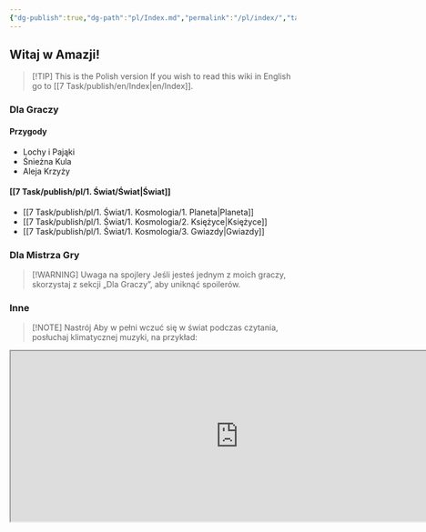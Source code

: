 ```yaml
---
{"dg-publish":true,"dg-path":"pl/Index.md","permalink":"/pl/index/","tags":["gardenEntry"],"created":"2025-02-11T15:55:33.967+01:00","updated":"2025-02-28T13:39:57.193+01:00"}
---
```



## Witaj w Amazji!
> [!TIP] This is the Polish version
> If you wish to read this wiki in English go to [[7 Task/publish/en/Index\|en/Index]].

### Dla Graczy
#### Przygody
- Lochy i Pająki
- Śnieżna Kula
- Aleja Krzyży

#### [[7 Task/publish/pl/1. Świat/Świat\|Świat]]
- [[7 Task/publish/pl/1. Świat/1. Kosmologia/1. Planeta\|Planeta]]
- [[7 Task/publish/pl/1. Świat/1. Kosmologia/2. Księżyce\|Księżyce]]
- [[7 Task/publish/pl/1. Świat/1. Kosmologia/3. Gwiazdy\|Gwiazdy]]

### Dla Mistrza Gry
> [!WARNING] Uwaga na spojlery
> Jeśli jesteś jednym z moich graczy, skorzystaj z sekcji „Dla Graczy”, aby uniknąć spoilerów.

### Inne
> [!NOTE] Nastrój
> Aby w pełni wczuć się w świat podczas czytania, posłuchaj klimatycznej muzyki, na przykład:
<iframe src="https://embed.tidal.com/albums/52661671" width="800" height="300" allow="encrypted-media" sandbox="allow-same-origin allow-scripts allow-forms allow-popups" title="TIDAL Embed Player" />
